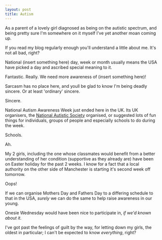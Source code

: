 ```yaml
---
layout: post
title: Autism
---
```


As a parent of a lovely girl diagnosed as being on the autistic spectrum, and being pretty sure I'm somewhere on it myself I've yet another moan coming up.

If you read my blog regularly enough you'll understand a little about me.  It's not all bad, right?

National (insert something here) day, week or month usually means the USA have picked a day and ascribed special meaning to it.

Fantastic.  Really.  We need more awareness of (insert something here)!

Sarcasm has no place here, and youll be glad to know I'm being deadly sincere.  Or at least 'ordinary' sincere.

Sincere.

National Autism Awareness Week just ended here in the UK.  Its UK organisers, the [National Autistic Society](http://autism.org.uk/) organised, or suggested lots of fun things for individuals, groups of people and especially schools to do during the week.

Schools.

Ah.

My 2 girls, including the one whose classmates would benefit from a better understanding of her condition (supportive as they already are) have been on Easter holiday for the past 2 weeks.  I know for a fact that a local authority on the other side of Manchester is starting it's second week off tomorrow.

Oops!

If we can organise Mothers Day and Fathers Day to a differing schedule to that in the USA, *surely* we can do the same to help raise awareness in our young.

Onesie Wednesday would have been nice to participate in, *if we'd known about it.*

I've got past the feelings of guilt by the way, for letting down my girls, the oldest in particular; I can't be expected to know *everything*, right? 
